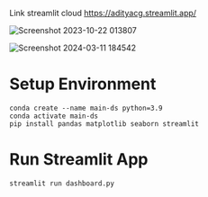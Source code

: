 Link streamlit cloud https://adityacg.streamlit.app/

![Screenshot 2023-10-22 013807](https://github.com/Aditya1614/submission/assets/93992324/b8ee29d2-faa5-471b-9655-9f7a83b780a9)

![Screenshot 2024-03-11 184542](https://github.com/Aditya1614/submission/assets/93992324/21d56aa3-e266-490a-9ab3-e8efd4409e4e)

# Setup Environment

```
conda create --name main-ds python=3.9
conda activate main-ds
pip install pandas matplotlib seaborn streamlit
```

# Run Streamlit App

```
streamlit run dashboard.py
```
